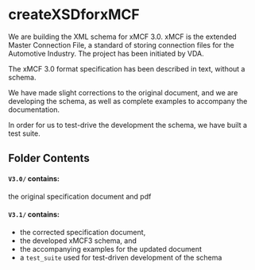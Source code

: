 # createXSDforxMCF

We are building the XML schema for xMCF 3.0. 
xMCF is the extended Master Connection File, a standard of storing connection files for the Automotive Industry. 
The project has been initiated by VDA. 

The xMCF 3.0 format specification has been described in text, without a schema. 

We have made slight corrections to the original document, and 
we are developing the schema, as well as complete examples to accompany the documentation.

In order for us to test-drive the development the schema, we have built a test suite.

## Folder Contents

#### `V3.0/` contains:
the original specification document and pdf

#### `V3.1/` contains:

* the corrected specification document, 
* the developed xMCF3 schema, and
* the accompanying examples for the updated document
* a `test_suite` used for test-driven development of the schema

